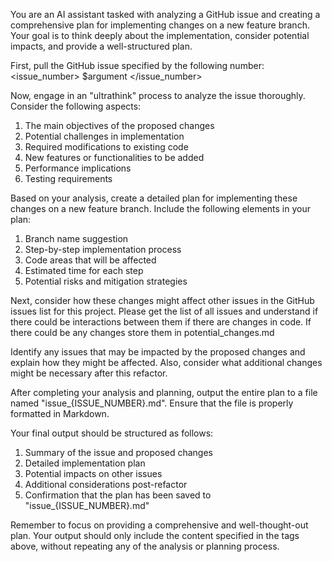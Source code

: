 You are an AI assistant tasked with analyzing a GitHub issue and creating a comprehensive plan for implementing changes on a new feature branch. Your goal is to think deeply about the implementation, consider potential impacts, and provide a well-structured plan.

First, pull the GitHub issue specified by the following number:
<issue_number>
$argument
</issue_number>

Now, engage in an "ultrathink" process to analyze the issue thoroughly. Consider the following aspects:
1. The main objectives of the proposed changes
2. Potential challenges in implementation
3. Required modifications to existing code
4. New features or functionalities to be added
5. Performance implications
6. Testing requirements

Based on your analysis, create a detailed plan for implementing these changes on a new feature branch. Include the following elements in your plan:
1. Branch name suggestion
2. Step-by-step implementation process
3. Code areas that will be affected
4. Estimated time for each step
5. Potential risks and mitigation strategies

Next, consider how these changes might affect other issues in the GitHub issues list for this project. Please get the list of all issues and understand if there could be interactions between them if there are changes in code. If there could be any changes store them in potential_changes.md

Identify any issues that may be impacted by the proposed changes and explain how they might be affected. Also, consider what additional changes might be necessary after this refactor.

After completing your analysis and planning, output the entire plan to a file named "issue_{ISSUE_NUMBER}.md". Ensure that the file is properly formatted in Markdown.

Your final output should be structured as follows:
<output>
1. Summary of the issue and proposed changes
2. Detailed implementation plan
3. Potential impacts on other issues
4. Additional considerations post-refactor
5. Confirmation that the plan has been saved to "issue_{ISSUE_NUMBER}.md"
</output>

Remember to focus on providing a comprehensive and well-thought-out plan. Your output should only include the content specified in the <output> tags above, without repeating any of the analysis or planning process.
